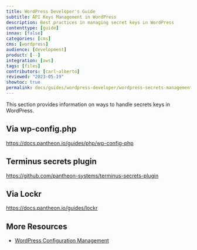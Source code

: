 ```yaml
---
title: WordPress Developer's Guide
subtitle: API Keys Management in WordPress
description: Best practices in managing secret keys in WordPress
contenttype: [guide]
innav: [false]
categories: [cms]
cms: [wordpress]
audience: [development]
product: [--]
integration: [aws]
tags: [files]
contributors: [carl-alberto]
reviewed: "2023-05-19"
showtoc: true
permalink: docs/guides/wordpress-developer/wordpress-secrets-management
---
```


This section provides information on ways to handle secrets keys in WordPress.



## Via wp-config.php

https://docs.pantheon.io/guides/php/wp-config-php

## Terminus secrets plugin

https://github.com/pantheon-systems/terminus-secrets-plugin

## Via Lockr

https://docs.pantheon.io/guides/lockr



## More Resources

- [WordPress Configuration Management](/wordpress-configurations/wp-cfm)
